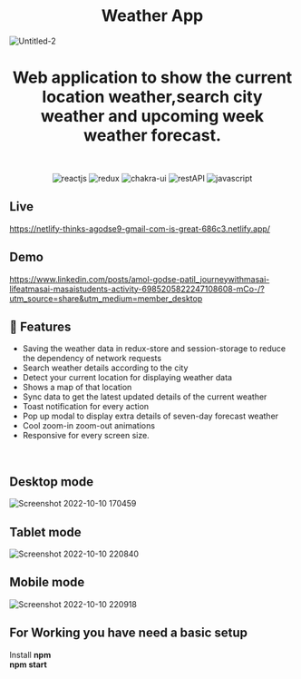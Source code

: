 <h1 align="center"> Weather App</h1>

![Untitled-2](https://user-images.githubusercontent.com/103682371/194915718-018487a7-9e3e-4788-bcd9-eccc9a2b691f.jpg)

<h1 align="center"> Web application to show the current location weather,search city weather and upcoming week weather forecast.</h1>

<br />
<p align="center">
    <img src="https://img.shields.io/badge/React_(17.0.2)-20232A?style=for-the-badge&logo=react&logoColor=61DAFB" alt="reactjs" />
    <img src="https://img.shields.io/badge/Redux_(4.1.2)-593D88?style=for-the-badge&logo=redux&logoColor=white" alt="redux" />
    <img src="https://img.shields.io/badge/Chakra%20UI-3bc7bd?style=for-the-badge&logo=chakraui&logoColor=white" alt="chakra-ui"/>
    <img src="https://img.shields.io/badge/Rest_API-02303A?style=for-the-badge&logo=react-router&logoColor=white" alt="restAPI"/>
     <img src="https://img.shields.io/badge/JavaScript-323330?style=for-the-badge&logo=javascript&logoColor=F7DF1E" alt="javascript" />
  </p>
  
  ## Live
  
  https://netlify-thinks-agodse9-gmail-com-is-great-686c3.netlify.app/
  
  ## Demo
  
  https://www.linkedin.com/posts/amol-godse-patil_journeywithmasai-lifeatmasai-masaistudents-activity-6985205822247108608-mCo-/?utm_source=share&utm_medium=member_desktop
  
  ## 🚀 Features
- Saving the weather data in redux-store and session-storage to reduce the dependency of network requests
- Search weather details according to the city
- Detect your current location for displaying weather data
- Shows a map of that location
- Sync data to get the latest updated details of the current weather
- Toast notification for every action
- Pop up modal to display extra details of seven-day forecast weather
- Cool zoom-in zoom-out animations 
- Responsive for every screen size.

<br/>

## Desktop mode

![Screenshot 2022-10-10 170459](https://user-images.githubusercontent.com/103682371/194930177-141996e1-75e8-4661-8c46-06b46487f62d.jpg)

## Tablet mode

![Screenshot 2022-10-10 220840](https://user-images.githubusercontent.com/103682371/194930348-6aaceb19-58e7-4ac7-8b3c-ca47b9c1b32a.jpg)

## Mobile mode

![Screenshot 2022-10-10 220918](https://user-images.githubusercontent.com/103682371/194930401-3be5625c-d98f-4144-a3c6-ec4cdf2c12b2.jpg)


## For Working you have need a basic setup
Install <b>npm<b>
    <br />
npm start
